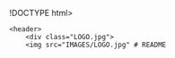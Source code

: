!DOCTYPE html>
<html lang="en">
<head>
    <meta name="viewport" content="width=device-width, initial-scale=1.0">
    <title>BEKEZELA YOUTH FOUNDATION - About Us</title>
    <link rel="stylesheet" href="CSS/styles.css">
</head>
<body>


    <header>
        <div class="LOGO.jpg"> 
        <img src="IMAGES/LOGO.jpg" # README
